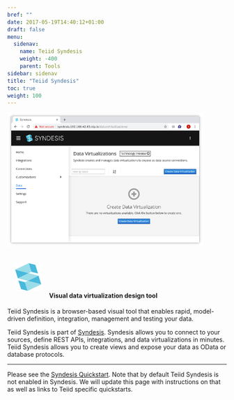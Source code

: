 ```yaml
---
bref: ""
date: 2017-05-19T14:40:12+01:00
draft: false
menu:
  sidenav:
    name: Teiid Syndesis
    weight: -400
    parent: Tools
sidebar: sidenav
title: "Teiid Syndesis"
toc: true
weight: 100
---
```


<div class="full-width-feature text-center mt-2 mt-md-5">
  <div class="container">
    <div class="row align-items-center">
      <div class="col-xs-12 col-sm-12 col-md-6 col-lg-6 push-md-6 mb-2">
        <img width="450" class="screenshot" src="/images/ts-home.png" alt="Teiid Syndesis Home"/>
      </div>
      <div class="col-xs-12 col-sm-12 col-md-6 col-lg-6 pull-md-6">
        <h4>
          <img style="padding:1rem" src="/images/syndesis_icon_32.svg" />Visual data virtualization design tool
        </h4>
        <p class="lead">
          Teiid Syndesis is a browser-based visual tool that enables rapid, model-driven definition, integration, management and testing your data.

Teiid Syndesis is part of <a href="https://syndesis.io/">Syndesis</a>.  Syndesis allows you to connect to your sources, define REST APIs, integrations, and data virtualizations in minutes.  Teiid Syndesis allows you to create views and expose your data as OData or database protocols.
        </p>
      </div>
    </div>
  </div>
</div>

---

Please see the [Syndesis Quickstart](https://syndesis.io/quickstart/).  Note that by default Teiid Syndesis is not enabled in Syndesis.  We will update this page with instructions on that as well as links to Teiid specific quickstarts.
